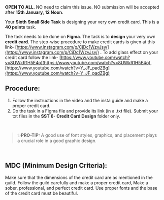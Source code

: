 **OPEN TO ALL.**
NO need to claim this issue.
NO submission will be accepted after **15th January, 12 Noon**.

Your **Sixth** **Small Side Task** is designing your very own credit card. This is a **40 points** task.

The task needs to be done on **Figma**. 
The task is to **design** your very own **credit card**. The step-wise procedure to make credit cards is given at this link- [https://www.instagram.com/p/CjDc1WzvJsy/](https://www.instagram.com/p/CjDc1WzvJsy/) .
To add glass effect on your credit card follow the link- [https://www.youtube.com/watch?v=8UWkR1H5E4o](https://www.youtube.com/watch?v=8UWkR1H5E4o),[https://www.youtube.com/watch?v=Y_JF_padZBg](https://www.youtube.com/watch?v=Y_JF_padZBg)

## Procedure:

1. Follow the instructions in the video and the insta guide and make a proper credit card.
2. Do the task in a Figma file and provide its link (in a .txt file). Submit your txt files in the **SST 6- Credit Card Design** folder only.

</br>

> ✨**PRO-TIP:** A good use of font styles, graphics, and placement plays a crucial role in a good graphic design.
> 

</br>

## **MDC (Minimum Design Criteria):**

Make sure that the dimensions of the credit card are as mentioned in the guild. Follow the guild carefully and make a proper credit card, Make a sober, professional, and perfect credit card. Use proper fonts and the base of the credit card must be beautiful.